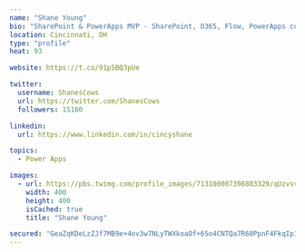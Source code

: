 ```yaml
---
name: "Shane Young"
bio: "SharePoint & PowerApps MVP - SharePoint, O365, Flow, PowerApps consulting? @PowerApps911 | Pure Snark? You found it."
location: Cincinnati, OH
type: "profile"
heat: 93

website: https://t.co/91p5BQ3pUe

twitter:
  username: ShanesCows
  url: https://twitter.com/ShanesCows
  followers: 15180

linkedin:
  url: https://www.linkedin.com/in/cincyshane

topics:
  - Power Apps

images:
  - url: https://pbs.twimg.com/profile_images/713100007398883329/qUzvsvQ3_400x400.jpg
    width: 400
    height: 400
    isCached: true
    title: "Shane Young"

secured: "GeaZqKDeLzZJf7MB9e+4ov3w7NLyTWXkoaOf+65o4CNTQa7R60PpnF4FkqIp1BX1IaiTOjAHwRmTwGkuOH814vXEpAuiMhEeQ7yYGQ88Ef3JWFgSpr3bGKRIKUUvMYrkOf8lGkzdGHbF9xfr2X2f5vhjWTkrbQ4OkZwAFpjKbCGWL9GFCHebc4UmcVXSCJShLxe42v8XtS9iv4tnOH21gnDryCluQ3x59ufYxnqtD2bQDSOQhjBvzpmsL0AY3cJvYf/GUgr/Ce5aC2tCvnfsP31HLupYnB0ir/Cw/gS+nJMgsLm81QbE0nwaFpdafEq5WDfd0yA3cgMMHn5vTeH3L0asrJoTJR3CohbMlQ3UeqaFpAMgsB2RLfBO4O+/zbZMlxQ/n/l1zQDRY6SJYIUBQMj5208NNbloosMTKJyky7U=;AmgsHdiQhUsDs8GvxPx6sg=="
---
```


